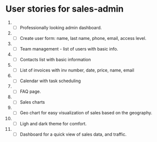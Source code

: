 # User stories for sales-admin

1. - [ ] Professionally looking admin dashboard. 
2. - [ ] Create user form: name, last name, phone, email, access level.
3. - [ ] Team management - list of users with basic info.
4. - [ ] Contacts list with basic information
5. - [ ] List of invoices with inv number, date, price, name, email
6. - [ ] Calendar with task scheduling
7. - [ ] FAQ page.
8. - [ ] Sales charts
9. - [ ] Geo chart for easy visualization of sales based on the geography.
10. - [ ] Ligh and dark theme for comfort.
11. - [ ] Dashboard for a quick view of sales data, and traffic.
